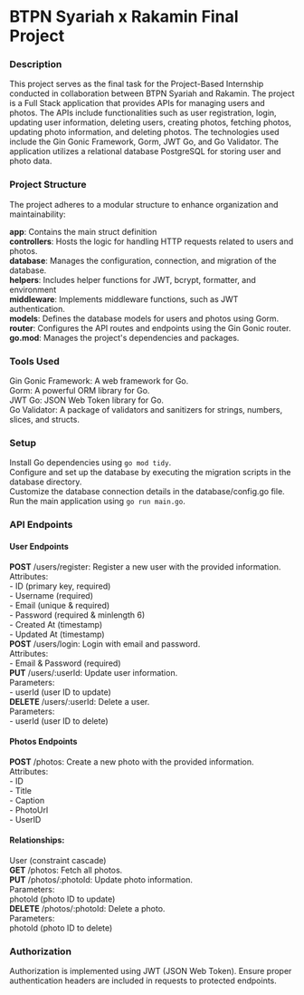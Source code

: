<h1>BTPN Syariah x Rakamin Final Project</h1>

<h3>Description</h3>

This project serves as the final task for the Project-Based Internship conducted in collaboration between BTPN Syariah and Rakamin. The project is a Full Stack application that provides APIs for managing users and photos. The APIs include functionalities such as user registration, login, updating user information, deleting users, creating photos, fetching photos, updating photo information, and deleting photos. The technologies used include the Gin Gonic Framework, Gorm, JWT Go, and Go Validator. The application utilizes a relational database PostgreSQL for storing user and photo data.

<h3>Project Structure</h3>

The project adheres to a modular structure to enhance organization and maintainability:

<b>app</b>: Contains the main struct definition<br />
<b>controllers</b>: Hosts the logic for handling HTTP requests related to users and photos.<br />
<b>database</b>: Manages the configuration, connection, and migration of the database.<br />
<b>helpers</b>: Includes helper functions for JWT, bcrypt, formatter, and environment<br />
<b>middleware</b>: Implements middleware functions, such as JWT authentication.<br />
<b>models</b>: Defines the database models for users and photos using Gorm.<br />
<b>router</b>: Configures the API routes and endpoints using the Gin Gonic router.<br />
<b>go.mod</b>: Manages the project's dependencies and packages.<br />

<h3>Tools Used</h3>

Gin Gonic Framework: A web framework for Go.<br />
Gorm: A powerful ORM library for Go.<br />
JWT Go: JSON Web Token library for Go.<br />
Go Validator: A package of validators and sanitizers for strings, numbers, slices, and structs.

<h3>Setup</h3>

Install Go dependencies using `go mod tidy`.<br />
Configure and set up the database by executing the migration scripts in the database directory.<br />
Customize the database connection details in the database/config.go file.<br />
Run the main application using `go run main.go`.<br />

<h3>API Endpoints</h3>

<h4>User Endpoints</h4>
<b>POST</b> /users/register: Register a new user with the provided information.<br />
Attributes:<br />
- ID (primary key, required)<br />
- Username (required)<br />
- Email (unique & required)<br />
- Password (required & minlength 6)<br />
- Created At (timestamp)<br />
- Updated At (timestamp)<br />
<b>POST</b> /users/login: Login with email and password.<br />
Attributes:<br />
- Email & Password (required)<br />
<b>PUT</b> /users/:userId: Update user information.<br />
Parameters:<br />
- userId (user ID to update)<br />
<b>DELETE</b> /users/:userId: Delete a user.<br />
Parameters:<br />
- userId (user ID to delete)<br />

<h4>Photos Endpoints</h4>
<b>POST</b> /photos: Create a new photo with the provided information.<br />
Attributes:<br />
- ID<br />
- Title<br />
- Caption<br />
- PhotoUrl<br />
- UserID<br />
<h4>Relationships:</h4>
User (constraint cascade)<br />
<b>GET</b> /photos: Fetch all photos.<br />
<b>PUT</b> /photos/:photoId: Update photo information.<br />
Parameters:<br />
photoId (photo ID to update)<br />
<b>DELETE</b> /photos/:photoId: Delete a photo.<br />
Parameters:<br />
photoId (photo ID to delete)<br />

<h3>Authorization</h3>

Authorization is implemented using JWT (JSON Web Token). Ensure proper authentication headers are included in requests to protected endpoints.
